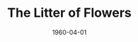 ---
title: The Litter of Flowers
date: 1960-04-01
closing_date: 1960-04-09
layout: productions
featured_image:
image_caption:
image_credit:
playbill:
category:
Theatre: Theatre Jacksonville
Venue: Little Theatre
cast:
- Dr. Daniel (Danny) Stoddard: Archie Eason
- Dr. King: Leo Weyler
- Paula Marston: Marion Conner
- Mrs. McGregor: Claire Lashley
- Ellen Pretzler: Ellen Black
crew:
- Designer and Director: Maurice Geoffrey
- Stage Manager:
  - Phil Meunier
  - Sand Gordon
- Book-Holder: Gayle Swymer
- Sound Effects: Jack Evans
- Lighting:
  - Norman Howard
  - Judith Jett
  - Jack Broughton
  - Alaire Harper
  - Warren Zundell
- Costumes:
  - Bunni Thornhill
  - Claire Zundell
- Properties:
  - Betty Slifer
  - Lorraine Thornhill
  - Debbie Dunn
  - Sue Henderson
  - Edyth Price
  - Jack Broughton
- Make-Up:
  - Dorothy Portnoy
  - Virginia Popwell
- Scenery:
  - Frank Ridge
  - Paul Galloway
  - Sand Gordon
  - Jack Broughton
  - Pat Hayward
  - Milton Hayward
  - Jack Evans
  - Judith Jett
  - Pauline Vanderkerk
  - Thelma Mayeron
  - Betty Slifer
  - George Slifer
  - Max Reeves
  - Marge Rocca
  - Bunni Thornhill
  - Ellen Black
  - Lorraine Thornhill
  - Joe Sloan
  - Mary Kilpatrick
  - Chris Michel Chiasson
external_links:
---